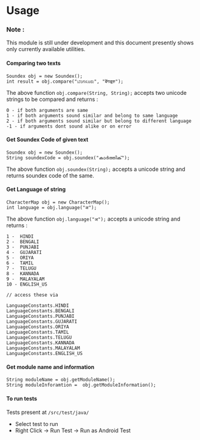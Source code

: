 Usage
=====

### Note :
This module is still under development and this document presently shows only currently available utilities.

#### Comparing two texts 
```
Soundex obj = new Soundex();
int result = obj.compare("ಬೆಂಗಳೂರು", "बॆंगळूरु");
```
The above function `obj.compare(String, String);` accepts two unicode strings to be compared and returns : 

```
0 - if both arguments are same
1 - if both arguments sound similar and belong to same language
2 - if both arguments sound similar but belong to different language
-1 - if arguments dont sound alike or on error
```

#### Get Soundex Code of given text 
```
Soundex obj = new Soundex();
String soundexCode = obj.soundex("കാര്‍ത്തിക്");
```
The above function `obj.soundex(String);` accepts a unicode string and returns soundex code of the same.

#### Get Language of string
```
CharacterMap obj = new CharacterMap();
int language = obj.language("अ"); 
```
The above function `obj.language("अ");` accepts a unicode string and returns :
```
1 -  HINDI 
2 -  BENGALI 
3 -  PUNJABI 
4 -  GUJARATI 
5 -  ORIYA 
6 -  TAMIL 
7 -  TELUGU
8 -  KANNADA 
9 -  MALAYALAM 
10 - ENGLISH_US 

// access these via

LanguageConstants.HINDI
LanguageConstants.BENGALI
LanguageConstants.PUNJABI
LanguageConstants.GUJARATI
LanguageConstants.ORIYA
LanguageConstants.TAMIL
LanguageConstants.TELUGU
LanguageConstants.KANNADA
LanguageConstants.MALAYALAM
LanguageConstants.ENGLISH_US
```

#### Get module name and information
```
String moduleName = obj.getModuleName();
String moduleInforamtion =  obj.getModuleInformation();
```

#### To run tests
Tests present at `/src/test/java/`

  - Select test to run
  - Right Click -> Run Test -> Run as Android Test


